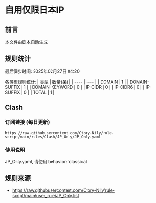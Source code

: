 # 自用仅限日本IP

## 前言
本文件由脚本自动生成

## 规则统计
最后同步时间: 2025年02月27日 04:20

各类型规则统计:
| 类型 | 数量(条)  | 
| ---- | ----  |
| DOMAIN | 1 | 
| DOMAIN-SUFFIX | 1 | 
| DOMAIN-KEYWORD | 0 | 
| IP-CIDR | 0 | 
| IP-CIDR6 | 0 | 
| IP-SUFFIX | 0 | 
| TOTAL | 1 | 
## Clash

### 订阅链接 (每日更新)
```
https://raw.githubusercontent.com/Ctory-Nily/rule-script/main/rules/Clash/JP_Only/JP_Only.yaml
```

### 使用说明
JP_Only.yaml, 请使用 behavior: 'classical'

## 规则来源
- https://raw.githubusercontent.com/Ctory-Nily/rule-script/main/user_rule/JP_Only.list 
